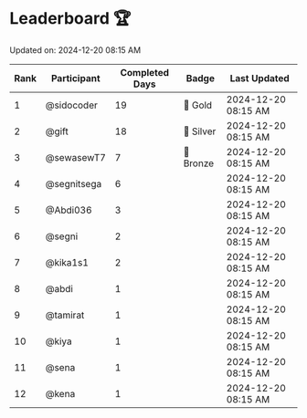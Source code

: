 # Leaderboard 🏆

Updated on: 2024-12-20 08:15 AM

| Rank | Participant       | Completed Days | Badge      | Last Updated         |
|------|-------------------|----------------|------------|----------------------|
| 1    | @sidocoder        | 19             | 🏅 Gold     | 2024-12-20 08:15 AM |
| 2    | @gift             | 18             | 🥈 Silver   | 2024-12-20 08:15 AM |
| 3    | @sewasewT7        | 7              | 🥉 Bronze   | 2024-12-20 08:15 AM |
| 4    | @segnitsega       | 6              |            | 2024-12-20 08:15 AM |
| 5    | @Abdi036          | 3              |            | 2024-12-20 08:15 AM |
| 6    | @segni            | 2              |            | 2024-12-20 08:15 AM |
| 7    | @kika1s1          | 2              |            | 2024-12-20 08:15 AM |
| 8    | @abdi             | 1              |            | 2024-12-20 08:15 AM |
| 9    | @tamirat          | 1              |            | 2024-12-20 08:15 AM |
| 10   | @kiya             | 1              |            | 2024-12-20 08:15 AM |
| 11   | @sena             | 1              |            | 2024-12-20 08:15 AM |
| 12   | @kena             | 1              |            | 2024-12-20 08:15 AM |
